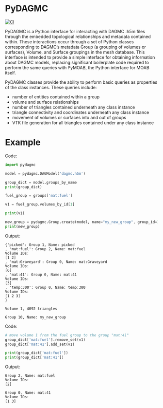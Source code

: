# PyDAGMC

[![CI](https://github.com/svalinn/pydagmc/actions/workflows/ci.yml/badge.svg)](https://github.com/svalinn/pydagmc/actions/workflows/ci.yml)

PyDAGMC is a Python interface for interacting with DAGMC .h5m files through the embedded topological relationships and metadata contained within. These interactions occur through a set of Python classes corresponding to DAGMC’s metadata Group (a grouping of volumes or surfaces), Volume, and Surface groupings in the mesh database. This interface is intended to provide a simple interface for obtaining information about DAGMC models, replacing significant boilerplate code required to perform the same queries with PyMOAB, the Python interface for MOAB itself.

PyDAGMC classes provide the ability to perform basic queries as properties of the class instances. These queries include:

- number of entities contained within a group
- volume and surface relationships
- number of triangles contained underneath any class instance
- triangle connectivity and coordinates underneath any class instance
- movement of volumes or surfaces into and out of groups
- VTK file generation for all triangles contained under any class instance


# Example

Code:

```python
import pydagmc

model = pydagmc.DAGModel('dagmc.h5m')

group_dict = model.groups_by_name
print(group_dict)

fuel_group = groups['mat:fuel']

v1 = fuel_group.volumes_by_id[1]

print(v1)

new_group = pydagmc.Group.create(model, name="my_new_group", group_id=10)
print(new_group)

```
Output:

```shell
{'picked': Group 1, Name: picked
, 'mat:fuel': Group 2, Name: mat:fuel
Volume IDs:
[1 2]
, 'mat:Graveyard': Group 0, Name: mat:Graveyard
Volume IDs:
[6]
, 'mat:41': Group 0, Name: mat:41
Volume IDs:
[3]
, 'temp:300': Group 0, Name: temp:300
Volume IDs:
[1 2 3]
}

Volume 1, 4092 triangles

Group 10, Name: my_new_group
```

Code:

```python
# move volume 1 from the fuel group to the group "mat:41"
group_dict['mat:fuel'].remove_set(v1)
group_dict['mat:41'].add_set(v1)

print(group_dict['mat:fuel'])
print(group_dict['mat:41'])
```

Output:

```shell
Group 2, Name: mat:fuel
Volume IDs:
[2]

Group 0, Name: mat:41
Volume IDs:
[1 3]
```